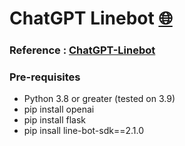 # ChatGPT Linebot [🌐](https://github.com/a55987482/ChatGPT-Linebot)

### Reference : [ChatGPT-Linebot](https://github.com/JokerWuXin/ChatGpt-LineBot)
### Pre-requisites
* Python 3.8 or greater (tested on 3.9)
* pip install openai
* pip install flask
* pip insall line-bot-sdk==2.1.0

